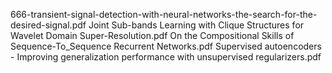 666-transient-signal-detection-with-neural-networks-the-search-for-the-desired-signal.pdf
Joint Sub-bands Learning with Clique Structures for Wavelet Domain Super-Resolution.pdf
On the Compositional Skills of Sequence-To_Sequence Recurrent Networks.pdf
Supervised autoencoders - Improving generalization performance with unsupervised regularizers.pdf
